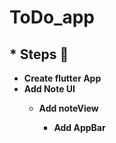 # ToDo_app

## \* Steps 🐾

- <b> Create flutter App
- <b> Add Note UI
  - <b> Add noteView
    - Add AppBar
